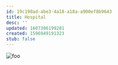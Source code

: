 ```yaml
---
id: 19c190ad-abe3-4a18-a18a-a900ef8b9643
title: Hospital
desc: ''
updated: 1607306199201
created: 1596949191323
stub: false
---
```

![foo](https://kevinslin-images.s3.us-west-2.amazonaws.com/images/comics/Paper.Comics.11.png)
